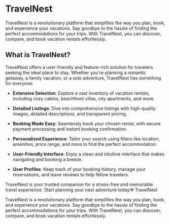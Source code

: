 # TravelNest

TravelNest is a revolutionary platform that simplifies the way you plan, book, and experience your vacations. Say goodbye to the hassle of finding the perfect accommodations for your trips. With TravelNest, you can discover, compare, and book vacation rentals effortlessly.

## What is TravelNest?

TravelNest offers a user-friendly and feature-rich solution for travelers seeking the ideal place to stay. Whether you're planning a romantic getaway, a family vacation, or a solo adventure, TravelNest has something for everyone:

- **Extensive Selection**: Explore a vast inventory of vacation rentals, including cozy cabins, beachfront villas, city apartments, and more.

- **Detailed Listings**: Dive into comprehensive listings with high-quality images, detailed descriptions, and transparent pricing.

- **Booking Made Easy**: Seamlessly book your chosen rental, with secure payment processing and instant booking confirmation.

- **Personalized Experience**: Tailor your search using filters like location, amenities, price range, and more to find the perfect accommodation.

- **User-Friendly Interface**: Enjoy a clean and intuitive interface that makes navigating and booking a breeze.

- **User Profiles**: Keep track of your booking history, manage your reservations, and leave reviews to help fellow travelers.

TravelNest is your trusted companion for a stress-free and memorable travel experience. Start planning your next adventure today!# TravelNest

TravelNest is a revolutionary platform that simplifies the way you plan, book, and experience your vacations. Say goodbye to the hassle of finding the perfect accommodations for your trips. With TravelNest, you can discover, compare, and book vacation rentals effortlessly.


